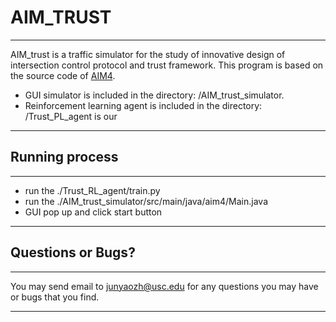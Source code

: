 # AIM_TRUST
***********
AIM_trust is a traffic simulator for the study of innovative design of intersection control protocol and trust framework.
This program is based on the source code of [AIM4](http://www.cs.utexas.edu/~aim/).

- GUI simulator is included in the directory: /AIM_trust_simulator. 
- Reinforcement learning agent is included in the directory: /Trust_PL_agent is our  
***********

## Running process
***********
- run the ./Trust_RL_agent/train.py
- run the ./AIM_trust_simulator/src/main/java/aim4/Main.java
- GUI pop up and click start button
***********

## Questions or Bugs?
***********
You may send email to  <junyaozh@usc.edu> for any questions you may have or bugs that you find.
***********

